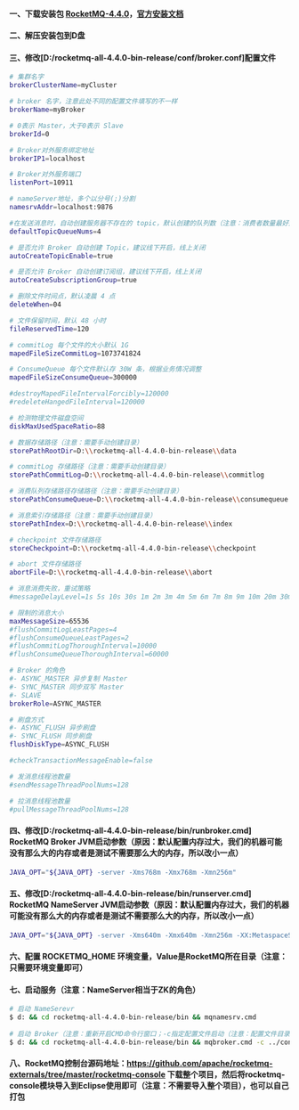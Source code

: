 #### 一、下载安装包 [RocketMQ-4.4.0](http://mirrors.tuna.tsinghua.edu.cn/apache/rocketmq/4.4.0/rocketmq-all-4.4.0-bin-release.zip)，[官方安装文档](http://rocketmq.apache.org/docs/quick-start)
#### 二、解压安装包到D盘
#### 三、修改[D:/rocketmq-all-4.4.0-bin-release/conf/broker.conf]配置文件
```bash
# 集群名字
brokerClusterName=myCluster   

# broker 名字，注意此处不同的配置文件填写的不一样
brokerName=myBroker

# 0表示 Master，大于0表示 Slave
brokerId=0

# Broker对外服务绑定地址
brokerIP1=localhost

# Broker对外服务端口
listenPort=10911

# nameServer地址，多个以分号(;)分割
namesrvAddr=localhost:9876

#在发送消息时，自动创建服务器不存在的 topic，默认创建的队列数（注意：消费者数量最好是这个数的倍数，以达到消息最好的负载均衡）
defaultTopicQueueNums=4

# 是否允许 Broker 自动创建 Topic，建议线下开启，线上关闭
autoCreateTopicEnable=true

# 是否允许 Broker 自动创建订阅组，建议线下开启，线上关闭
autoCreateSubscriptionGroup=true

# 删除文件时间点，默认凌晨 4 点
deleteWhen=04

# 文件保留时间，默认 48 小时
fileReservedTime=120

# commitLog 每个文件的大小默认 1G
mapedFileSizeCommitLog=1073741824

# ConsumeQueue 每个文件默认存 30W 条，根据业务情况调整
mapedFileSizeConsumeQueue=300000

#destroyMapedFileIntervalForcibly=120000
#redeleteHangedFileInterval=120000

# 检测物理文件磁盘空间
diskMaxUsedSpaceRatio=88

# 数据存储路径（注意：需要手动创建目录）
storePathRootDir=D:\\rocketmq-all-4.4.0-bin-release\\data

# commitLog 存储路径（注意：需要手动创建目录）
storePathCommitLog=D:\\rocketmq-all-4.4.0-bin-release\\commitlog

# 消费队列存储路径存储路径（注意：需要手动创建目录）
storePathConsumeQueue=D:\\rocketmq-all-4.4.0-bin-release\\consumequeue

# 消息索引存储路径（注意：需要手动创建目录）
storePathIndex=D:\\rocketmq-all-4.4.0-bin-release\\index

# checkpoint 文件存储路径
storeCheckpoint=D:\\rocketmq-all-4.4.0-bin-release\\checkpoint

# abort 文件存储路径
abortFile=D:\\rocketmq-all-4.4.0-bin-release\\abort

# 消息消费失败，重试策略
#messageDelayLevel=1s 5s 10s 30s 1m 2m 3m 4m 5m 6m 7m 8m 9m 10m 20m 30m 1h 2h

# 限制的消息大小
maxMessageSize=65536
#flushCommitLogLeastPages=4
#flushConsumeQueueLeastPages=2
#flushCommitLogThoroughInterval=10000
#flushConsumeQueueThoroughInterval=60000

# Broker 的角色
#- ASYNC_MASTER 异步复制 Master
#- SYNC_MASTER 同步双写 Master
#- SLAVE
brokerRole=ASYNC_MASTER

# 刷盘方式
#- ASYNC_FLUSH 异步刷盘
#- SYNC_FLUSH 同步刷盘
flushDiskType=ASYNC_FLUSH

#checkTransactionMessageEnable=false

# 发消息线程池数量
#sendMessageThreadPoolNums=128

# 拉消息线程池数量
#pullMessageThreadPoolNums=128
```

#### 四、修改[D:/rocketmq-all-4.4.0-bin-release/bin/runbroker.cmd] RocketMQ Broker JVM启动参数（原因：默认配置内存过大，我们的机器可能没有那么大的内存或者是测试不需要那么大的内存，所以改小一点）
```bash
JAVA_OPT="${JAVA_OPT} -server -Xms768m -Xmx768m -Xmn256m"
```

#### 五、修改[D:/rocketmq-all-4.4.0-bin-release/bin/runserver.cmd] RocketMQ NameServer JVM启动参数（原因：默认配置内存过大，我们的机器可能没有那么大的内存或者是测试不需要那么大的内存，所以改小一点）
```bash
JAVA_OPT="${JAVA_OPT} -server -Xms640m -Xmx640m -Xmn256m -XX:MetaspaceSize=128m -XX:MaxMetaspaceSize=320m"
```
#### 六、配置 ROCKETMQ_HOME 环境变量，Value是RocketMQ所在目录（注意：只需要环境变量即可）

#### 七、启动服务（注意：NameServer相当于ZK的角色）
```bash
# 启动 NameSerevr
$ d: && cd rocketmq-all-4.4.0-bin-release/bin && mqnamesrv.cmd
             
# 启动 Broker（注意：重新开启CMD命令行窗口；-c指定配置文件启动（注意：配置文件目录以当前命令执行目录为基准））         
$ d: && cd rocketmq-all-4.4.0-bin-release/bin && mqbroker.cmd -c ../conf/broker.conf
```

#### 八、RocketMQ控制台源码地址：https://github.com/apache/rocketmq-externals/tree/master/rocketmq-console 下载整个项目，然后将rocketmq-console模块导入到Eclipse使用即可（注意：不需要导入整个项目），也可以自己打包


